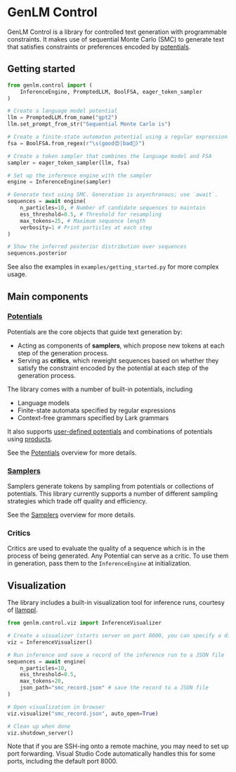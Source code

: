 # GenLM Control

GenLM Control is a library for controlled text generation with programmable constraints. It makes use of sequential Monte Carlo (SMC) to generate text that satisfies constraints or preferences encoded by [potentials](potentials.md).

## Getting started

```python
from genlm.control import (
    InferenceEngine, PromptedLLM, BoolFSA, eager_token_sampler
)

# Create a language model potential
llm = PromptedLLM.from_name("gpt2")
llm.set_prompt_from_str("Sequential Monte Carlo is")

# Create a finite-state automaton potential using a regular expression
fsa = BoolFSA.from_regex(r"\s(good😍|bad🙁)")

# Create a token sampler that combines the language model and FSA
sampler = eager_token_sampler(llm, fsa)

# Set up the inference engine with the sampler
engine = InferenceEngine(sampler)

# Generate text using SMC. Generation is asynchronous; use `await`.
sequences = await engine(
    n_particles=10, # Number of candidate sequences to maintain
    ess_threshold=0.5, # Threshold for resampling
    max_tokens=25, # Maximum sequence length
    verbosity=1 # Print particles at each step
)

# Show the inferred posterior distribution over sequences
sequences.posterior
```

See also the examples in `examples/getting_started.py` for more complex usage.


## Main components

### [Potentials](potentials.md)
Potentials are the core objects that guide text generation by:

* Acting as components of **samplers**, which propose new tokens at each step of the generation process.
* Serving as **critics**, which reweight sequences based on whether they satisfy the constraint encoded by the potential at each step of the generation process.

The library comes with a number of built-in potentials, including

* Language models
* Finite-state automata specified by regular expressions
* Context-free grammars specified by Lark grammars

It also supports [user-defined potentials](potentials.md#custom-potentials) and combinations of potentials using [products](potentials.md#products-of-potentials).

See the [Potentials](potentials.md) overview for more details.

### [Samplers](samplers.md)

Samplers generate tokens by sampling from potentials or collections of potentials. This library currently supports a number of different sampling strategies which trade off quality and efficiency.

See the [Samplers](samplers.md) overview for more details.

### Critics
Critics are used to evaluate the quality of a sequence which is in the process of being generated. Any Potential can serve as a critic. To use them in generation, pass them to the `InferenceEngine` at initialization.


## Visualization

The library includes a built-in visualization tool for inference runs, courtesy of [llamppl](https://github.com/probcomp/hfppl).

```python
from genlm.control.viz import InferenceVisualizer

# Create a visualizer (starts server on port 8000, you can specify a different port if needed)
viz = InferenceVisualizer()

# Run inference and save a record of the inference run to a JSON file
sequences = await engine(
    n_particles=10,
    ess_threshold=0.5,
    max_tokens=20,
    json_path="smc_record.json" # save the record to a JSON file
)

# Open visualization in browser
viz.visualize("smc_record.json", auto_open=True)

# Clean up when done
viz.shutdown_server()
```

Note that if you are SSH-ing onto a remote machine, you may need to set up port forwarding. Visual Studio Code automatically handles this for some ports, including the default port 8000.
